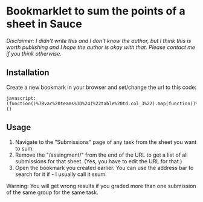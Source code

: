 Bookmarklet to sum the points of a sheet in Sauce
=======
*Disclaimer: I didn't write this and I don't know the author, but I think this is worth
publishing and I hope the author is okay with that. Please contact me if you think otherwise.*

Installation
-------
Create a new bookmark in your browser and set/change the url to this code:

    javascript:(function()%7Bvar%20teams%3D%24(%22table%20td.col_3%22).map(function()%7Bvar%20t%3Dthis.innerHTML.trim()%3Breturn%20%24(this).parent().attr(%22teamname%22%2Ct)%2Ct%7D).get()%3Bteams%3Dteams.filter(function(t%2Ce%2Cr)%7Breturn%20e%3D%3D%3Dr.indexOf(t)%7D).sort()%3Bfor(var%20grades%3Dteams.map(function(t)%7Bvar%20e%3D%24(%22table%20tr%5Bteamname%3D'%22%2Bt%2B%22'%5D%20td.col_10%20span%22).map(function()%7Breturn%20parseFloat(this.innerHTML.trim())%7D).get()%3Breturn%20e.length%3E0%3Fe.reduce(function(t%2Ce)%7Breturn%20t%2Be%7D)%3A0%7D)%2Cresult%3D%22%22%2Ci%3D0%3Bteams.length%3Ei%3Bi%2B%2B)result%2B%3Dteams%5Bi%5D%2B%22%20%3A%20%22%2Bgrades%5Bi%5D%2B%22%20Punkte%20%5Cn%22%3Balert(result)%3B%7D)()


Usage
-----
1. Navigate to the "Submissions" page of any task from the sheet you want to sum.
2. Remove the "/assingment/<number>" from the end of the URL to get a 
list of all submissions for that sheet. (Yes, you have to edit the URL for that.)
3. Open the bookmark you created earlier. You can use the address bar to search for it if - I usually call it ssum.

Warning: You will get wrong results if you graded more than one submission of the same group for the same task.
